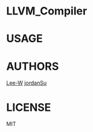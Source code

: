# LLVM_Compiler

# USAGE

# AUTHORS
[Lee-W](https://github.com/Lee-W/)
[jordanSu](https://github.com/jordanSu)

# LICENSE
MIT

